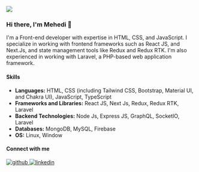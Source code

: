 ![](https://media.licdn.com/dms/image/D5616AQFpW7NzDIWGVg/profile-displaybackgroundimage-shrink_350_1400/0/1676482760623?e=1681948800&v=beta&t=eh52Leni5-4uQUpcjihqBAouBrA7Y9jx801RASNCReg)


### Hi there, I'm Mehedi 👋


I'm a Front-end developer with expertise in HTML, CSS, and JavaScript. I specialize in working with frontend frameworks such as React JS, and Next.Js, and state management tools like Redux and Redux RTK. I'm also experienced in working with Laravel, a PHP-based web application framework.

#### Skills
  - **Languages:** HTML, CSS (including Tailwind CSS, Bootstrap, Material UI, and Chakra UI), JavaScript, TypeScript
  - **Frameworks and Libraries:** React JS, Next Js, Redux, Redux RTK, Laravel
  - **Backend Technologies:** Node Js, Express JS, GraphQL, SocketIO, Laravel
  - **Databases:** MongoDB, MySQL, Firebase
  - **OS:** Linux, Window
 
#### Connect with me  
<div align="left">
<a href="https://github.com/mehedihasanhr" target="_blank">
<img src=https://img.shields.io/badge/github-%2324292e.svg?&style=for-the-badge&logo=github&logoColor=white alt=github style="margin-bottom: 5px;" />
</a>
<!--<a href="https://twitter.com/iamrishavanand" target="_blank">
<img src=https://img.shields.io/badge/twitter-%2300acee.svg?&style=for-the-badge&logo=twitter&logoColor=white alt=twitter style="margin-bottom: 5px;" />
</a> -->
<a href="https://linkedin.com/in/mehedihasan-hr" target="_blank">
<img src=https://img.shields.io/badge/linkedin-%231E77B5.svg?&style=for-the-badge&logo=linkedin&logoColor=white alt=linkedin style="margin-bottom: 5px;" />
</a>
<!--
<a href="https://www.facebook.com/iamrishavanand" target="_blank">
<img src=https://img.shields.io/badge/facebook-%232E87FB.svg?&style=for-the-badge&logo=facebook&logoColor=white alt=facebook style="margin-bottom: 5px;" />
</a>   -->
</div> 

<!--
Here are some ideas to get you started:

- 🔭 I’m currently working on ...
- 🌱 I’m currently learning ...
- 👯 I’m looking to collaborate on ...
- 🤔 I’m looking for help with ...
- 💬 Ask me about ...
- 📫 How to reach me: ...
- 😄 Pronouns: ...
- ⚡ Fun fact: ...


[![Top Langs](https://github-readme-stats.vercel.app/api/top-langs/?username=mehedihasanhr)](https://github.com/anuraghazra/github-readme-stats)

![GitHub stats](https://github-readme-stats.vercel.app/api?username=mehedihasanhr&show_icons=true)   

![Profile views](https://gpvc.arturio.dev/mehedihasanhr)   -->
